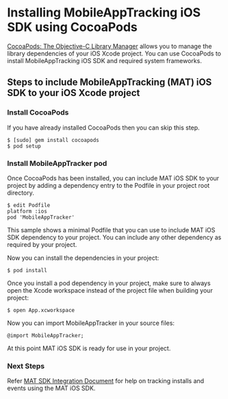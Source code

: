 Installing MobileAppTracking iOS SDK using CocoaPods
=======

[CocoaPods: The Objective-C Library Manager](http://www.cocoapods.org) allows you to manage the library dependencies of your iOS Xcode project. 
You can use CocoaPods to install MobileAppTracking iOS SDK and required system frameworks.

## Steps to include MobileAppTracking (MAT) iOS SDK to your iOS Xcode project

### Install CocoaPods

If you have already installed CocoaPods then you can skip this step.

    $ [sudo] gem install cocoapods
    $ pod setup

### Install MobileAppTracker pod

Once CocoaPods has been installed, you can include MAT iOS SDK to your project by adding a dependency entry to the Podfile in your project root directory.

    $ edit Podfile
    platform :ios
    pod 'MobileAppTracker'

This sample shows a minimal Podfile that you can use to include MAT iOS SDK dependency to your project. You can include any other dependency as required by your project.

Now you can install the dependencies in your project:

    $ pod install
    
Once you install a pod dependency in your project, make sure to always open the Xcode workspace instead of the project file when building your project:

    $ open App.xcworkspace
    
Now you can import MobileAppTracker in your source files:

    @import MobileAppTracker;
    
At this point MAT iOS SDK is ready for use in your project.


### Next Steps

Refer [MAT SDK Integration Document](http://support.mobileapptracking.com/entries/23745301-iOS-SDK-v2-6-1) for help on tracking installs and events using the MAT iOS SDK.
    


